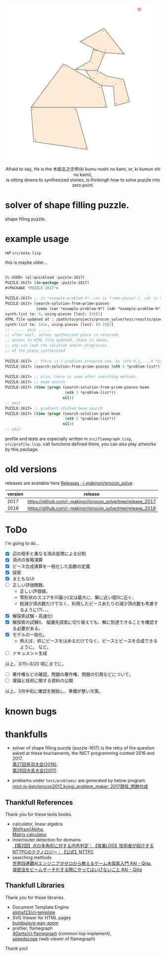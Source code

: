 
<center>

![木組主之示申(ki kumu nushi no kami, or, ki kumun shi no kami)](./0kikunumushinokami.svg)

Afraid to say, He is the 木組主之示申(ki kumu nushi no kami, or, ki kumun shi no kami),  
is sitting downs to synthesized stones, is thinkingh how to solve puzzle into zero point.

<!--
```lisp
> ;; at the commit of 2fbb752, and spent the times day and night.
> (write-piece-list-as-html
              (list (nth 42
                         (all-synthesizeable-patterns-of-piece-to-piece
                          (nth 2
                               (all-synthesizeable-patterns-of-piece-to-piece
                                (nth 5 *example-problem-9*)
                                (nth 3 *example-problem-9*)))
                          (nth 49
                               (all-synthesizeable-patterns-of-piece-to-piece
                                (nth 1 *example-problem-10*)
                                (nth 1 (all-synthesizeable-patterns-of-piece-to-piece (nth 9 *example-problem-10*) (nth 8 *example-problem-10*)))))))))
```
-->

</center>

# solver of shape filling puzzle.


shape filling puzzle.


# example usage

ref `src/note.lisp`

this is maybe older...

```lisp

CL-USER> (ql:quickload :puzzle-1617)
PUZZLE-1617> (in-package :puzzle-1617)
#<PACKAGE "PUZZLE-1617">

PUZZLE-1617> ;; in *example-problem-9*, car is frame-piece(-), cdr is noneframe-piece(+)
PUZZLE-1617> (search-solution-from-prime-pieces
              (cons (car *example-problem-9*) (cdr *example-problem-9*)))
synth-list to: 0, using-pieces [len]: (0)[1]
HTML file updated at : /path/to/projects/procon_solve/test/results/piece-list.html 
synth-list to: 1416, using-pieces [len]: (0 2)[2]
;; ...... omit ......
;; after wait, solven synthesized piece is returned.
;; access to HTML file updated, shown in above, 
;; you can look the solution and/or progresses. 
;; of the piece synthesized

PUZZLE-1617> ;; there is 7 problems prepared now. by (nth 0,1,...,6 *problem-list*), e.x.
PUZZLE-1617> (search-solution-from-prime-pieces (nth 4 *problem-list*))

PUZZLE-1617> ;; also, there is some other searching methods.
PUZZLE-1617> ;; beam search
PUZZLE-1617> (time (progn (search-solution-from-prime-pieces-beam
                           (nth 3 *problem-list*))
                          nil))
;; omit
PUZZLE-1617> ;; gradient stacked beam search
PUZZLE-1617> (time (progn (search-solution-grad-beam
                           (nth 3 *problem-list*))
                          nil))
;; omit

```

profile and tests are especially written in `src/flamegraph.lisp`, `src/profile.lisp`.
call functions defined there, you can also play artworks by this package.




# old versions

releases are available here [Releases · i-makinori/procon_solve](https://github.com/i-makinori/procon_solve/releases/).

| version | release                                                      |
|---------|--------------------------------------------------------------|
| 2017    | https://github.com/i-makinori/procon_solve/tree/release_2017 |
| 2016    | https://github.com/i-makinori/procon_solve/tree/release_2016 |


# ToDo

I'm going to do...

- [X] 辺の相手と重なる頂点座標による分割
- [X] 頂点の省略演算
- [X] ピース合成演算を一般化した函数の定義
- [X] 探索
- [X] まともなUI
- [ ] 正しい評価関数、
  - 正しい評価値。 
  - 零形状のスコアを0(最小)又は最大に、解に近い程0に近く、
  - 総減少頂点数だけでなく、利用したピースあたりの減少頂点数も考慮するように(?)、、、
- [X] 解探索試験・高速化I
- [X] 解探索の試験II。 幅優先探索に切り替えても、解に到達できることを確認する必要がある。
- [X] モデルの一般化。
  - 例えば、枠にピースをはめるだけでなく、ピースとピースを合成できるように。 など。
- [ ] ドキュメント生成

以上、3/15~3/20 頃にまでに。

- [ ] 著作権などの確認。問題の著作権、問題の引用などについて。
- [ ] 理論と技術に関する資料の公開

以上、3月中旬に確認を開始し、準備が整い次第。


# known bugs



# thankfulls 

- solver of shape filling puzzle (puzzle-1617) is the retry of the question asked at these tournaments, the NICT programming contest 2016 and 2017.  
  [第27回鳥羽大会(2016)](https://www.procon.gr.jp/?page_id=59141),  
  [第28回大島大会(2017)](https://www.procon.gr.jp/?page_id=59121)  

- problems under `test/problems/` are generated by below program.  
  [nnct-jo-ken/procon2017_kyogi_problem_maker: 2017競技_問題作成](https://github.com/nnct-jo-ken/procon2017_kyogi_problem_maker/)


## Thankfull References

Thank you for these texts books.

- calculator, linear algebra  
  [Wolfram|Alpha](https://www.wolframalpha.com/),  
  [Matrix calculator](https://matrixcalc.org/)  
- inner/outer detection for domains  
  [【第2回】点の多角形に対する内外判定｜【技業LOG】技術者が紹介するNTTPCのテクノロジー｜【公式】NTTPC](https://www.nttpc.co.jp/technology/number_algorithm.html)
- searching methods  
  [世界四連覇AIエンジニアがゼロから教えるゲーム木探索入門 #AI - Qiita](https://qiita.com/thun-c/items/058743a25c37c87b8aa4),  
  [貪欲法をビームサーチ化する際にやってはいけないこと #AI - Qiita](https://qiita.com/thun-c/items/15c4b73d288098a6e6cd)  


## Thankfull Libraries

Thank you for these libraries.

- Document Template Engine  
  [alpha123/cl-template](https://github.com/alpha123/cl-template/)
- SVG Viewer for HTML pages  
  [bumbu/svg-pan-zoom](https://github.com/bumbu/svg-pan-zoom)
- profiler, flamegraph  
  [40ants/cl-flamegraph](https://github.com/40ants/cl-flamegraph) (common lisp implement),  
  [speedscope](https://www.speedscope.app/) (web viewer of flamegraph)  


Thank you!
